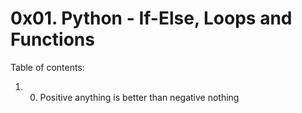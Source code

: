 # 0x01. Python - If-Else, Loops and Functions
Table of contents:
1. 0. Positive anything is better than negative nothing

